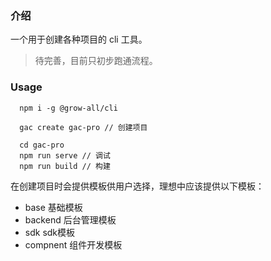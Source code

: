 ### 介绍
一个用于创建各种项目的 cli 工具。

> 待完善，目前只初步跑通流程。

### Usage
```
  npm i -g @grow-all/cli

  gac create gac-pro // 创建项目
  
  cd gac-pro
  npm run serve // 调试
  npm run build // 构建
```

在创建项目时会提供模板供用户选择，理想中应该提供以下模板：
* base 基础模板
* backend 后台管理模板
* sdk sdk模板
* compnent 组件开发模板
